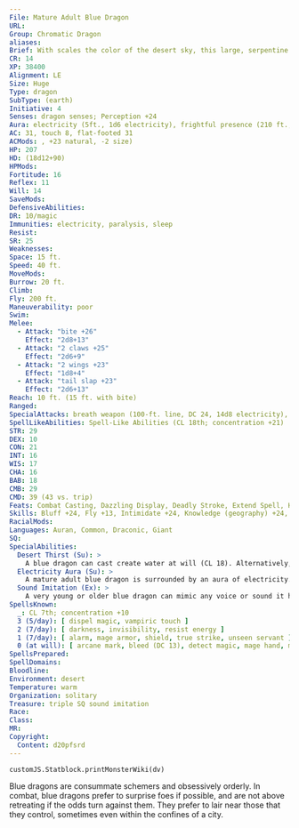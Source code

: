 ```yaml
---
File: Mature Adult Blue Dragon
URL: 
Group: Chromatic Dragon
aliases: 
Brief: With scales the color of the desert sky, this large, serpentine dragon moves with an unsettling grace.
CR: 14
XP: 38400
Alignment: LE
Size: Huge
Type: dragon
SubType: (earth)
Initiative: 4
Senses: dragon senses; Perception +24
Aura: electricity (5ft., 1d6 electricity), frightful presence (210 ft., DC 22)
AC: 31, touch 8, flat-footed 31
ACMods: , +23 natural, -2 size)
HP: 207
HD: (18d12+90)
HPMods: 
Fortitude: 16
Reflex: 11
Will: 14
SaveMods: 
DefensiveAbilities: 
DR: 10/magic
Immunities: electricity, paralysis, sleep
Resist: 
SR: 25
Weaknesses: 
Space: 15 ft.
Speed: 40 ft.
MoveMods: 
Burrow: 20 ft.
Climb: 
Fly: 200 ft.
Maneuverability: poor
Swim: 
Melee: 
  - Attack: "bite +26"
    Effect: "2d8+13"
  - Attack: "2 claws +25"
    Effect: "2d6+9"
  - Attack: "2 wings +23"
    Effect: "1d8+4"
  - Attack: "tail slap +23"
    Effect: "2d6+13"
Reach: 10 ft. (15 ft. with bite)
Ranged: 
SpecialAttacks: breath weapon (100-ft. line, DC 24, 14d8 electricity), crush (Small creatures, DC 24, 2d8+13), desert thirst (DC 24)
SpellLikeAbilities: Spell-Like Abilities (CL 18th; concentration +21)  At will-ghost sound (DC 13), minor image (DC 15), ventriloquism (DC 14)
STR: 29
DEX: 10
CON: 21
INT: 16
WIS: 17
CHA: 16
BAB: 18
CMB: 29
CMD: 39 (43 vs. trip)
Feats: Combat Casting, Dazzling Display, Deadly Stroke, Extend Spell, Hover, Improved Initiative, Multiattack, Shatter Defenses, Weapon Focus (bite)
Skills: Bluff +24, Fly +13, Intimidate +24, Knowledge (geography) +24, Knowledge (local) +24, Perception +24, Spellcraft +24, Stealth +13, Survival +24
RacialMods: 
Languages: Auran, Common, Draconic, Giant
SQ: 
SpecialAbilities:
  Desert Thirst (Su): >
    A blue dragon can cast create water at will (CL 18). Alternatively, it can destroy an equal amount of liquid in a 10-foot burst. Unattended liquids are instantly reduced to sand. Liquid-based magic items (such as potions) and items in a creature's possession must succeed on a Will save (DC 24) or be destroyed.
  Electricity Aura (Su): >
    A mature adult blue dragon is surrounded by an aura of electricity. Creatures within 5 feet take 1d6 points of electricity damage at the beginning of the dragon's turn.
  Sound Imitation (Ex): >
    A very young or older blue dragon can mimic any voice or sound it has heard by making a successful Bluff check against a listener's Sense Motive check.
SpellsKnown:
  _: CL 7th; concentration +10
  3 (5/day): [ dispel magic, vampiric touch ]
  2 (7/day): [ darkness, invisibility, resist energy ]
  1 (7/day): [ alarm, mage armor, shield, true strike, unseen servant ]
  0 (at will): [ arcane mark, bleed (DC 13), detect magic, mage hand, mending, read magic, resistance ]
SpellsPrepared: 
SpellDomains: 
Bloodline: 
Environment: desert
Temperature: warm
Organization: solitary
Treasure: triple SQ sound imitation
Race: 
Class: 
MR: 
Copyright:
  Content: d20pfsrd
---
```

```dataviewjs
customJS.Statblock.printMonsterWiki(dv)
```
Blue dragons are consummate schemers and obsessively orderly. In combat, blue dragons prefer to surprise foes if possible, and are not above retreating if the odds turn against them. They prefer to lair near those that they control, sometimes even within the confines of a city.
